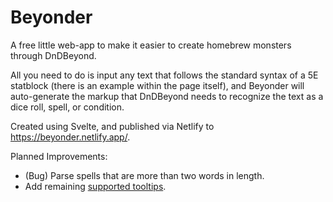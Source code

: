 # Beyonder

A free little web-app to make it easier to create homebrew monsters through DnDBeyond. 

All you need to do is input any text that follows the standard syntax of a 5E statblock (there is an example within the page itself), and Beyonder will auto-generate the markup that DnDBeyond needs to recognize the text as a dice roll, spell, or condition. 


Created using Svelte, and published via Netlify to https://beyonder.netlify.app/.

Planned Improvements:
* (Bug) Parse spells that are more than two words in length.
* Add remaining [supported tooltips](https://www.dndbeyond.com/forums/dungeons-dragons-discussion/homebrew-house-rules/9811-how-to-add-tooltips).

